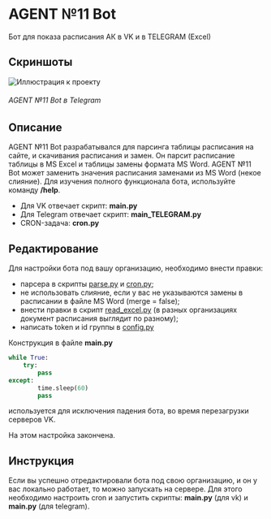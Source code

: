# AGENT №11 Bot
Бот для показа расписания АК в VK и в TELEGRAM (Excel)

## Скриншоты
![Иллюстрация к проекту](https://i.imgur.com/BoLSVyz.png)
###### *AGENT №11 Bot в Telegram*

## Описание
AGENT №11 Bot разрабатывался для парсинга таблицы расписания на сайте, и скачивания расписания и замен. Он парсит расписание таблицы в MS Excel и таблицы замены формата MS Word. AGENT №11 Bot может заменить значения расписания заменами из MS Word (некое слияние).
Для изучения полного функционала бота, используйте команду **/help**.

+ Для VK отвечает скрипт: **main.py**
+ Для Telegram отвечает скрипт: **main_TELEGRAM.py**
+ CRON-задача: **cron.py**

## Редактирование
Для настройки бота под вашу организацию, необходимо внести правки:
+ парсера в скрипты [parse.py](https://github.com/efsfssf/bot/blob/main/parse.py) и [cron.py](https://github.com/efsfssf/bot/blob/main/cron.py);
+ не использовать слияние, если у вас не указываются замены в расписании в файле MS Word (merge = false);
+ внести правки в скрипт [read_excel.py](https://github.com/efsfssf/bot/blob/main/read_excel.py) (в разных организациях документ расписания выглядит по разному);
+ написать token и id группы в [config.py](https://github.com/efsfssf/bot/blob/main/config.py)

Конструкция в файле **main.py**
```python
while True:
    try:
        pass
except:
        time.sleep(60)
        pass
```
используется для исключения падения бота, во время перезагрузки серверов VK.

На этом настройка закончена.

## Инструкция
Если вы успешно отредактировали бота под свою организацию, и он у вас локально работает, то можно запускать на сервере. Для этого необходимо настроить cron и запустить скрипты: **main.py** (для vk) и **main.py** (для telegram).

